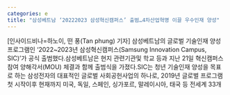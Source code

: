 ```yaml
---
categories: e
title: "삼성베트남 ‘20222023 삼성혁신캠퍼스’ 출범…4차산업혁명 이끌 우수인재 양성"
---
```

[인사이드비나=하노이, 떤 풍(Tan phung) 기자] 삼성베트남의 글로벌 기술인재 양성 프로그램인 ‘2022~2023년 삼성혁신캠퍼스(Samsung Innovation Campus, SIC)’가 공식 출범했다.삼성베트남은 현지 관련기관및 학교 등과 지난 21일 혁신캠퍼스 참여 양해각서(MOU) 체결과 함께 출범식을 가졌다.SIC는 청년 기술인재 양성을 목표로 하는 삼성전자의 대표적인 글로벌 사회공헌사업의 하나로, 2019년 글로벌 프로그램 첫 시작이후 현재까지 미국, 독일, 스페인, 싱가포르, 말레이시아, 태국 등 전세계 33개
